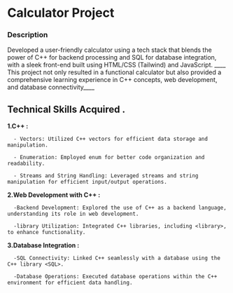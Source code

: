 # Calculator Project
### Description
Developed a user-friendly calculator using a tech stack that blends the power of C++ for backend processing and SQL for database integration, with a sleek front-end built using HTML/CSS (Tailwind) and JavaScript.
  ____ This project not only resulted in a functional calculator but also provided a comprehensive learning experience in C++ concepts, web development, and database connectivity____

## Technical Skills Acquired .


**1.C++ :**

      - Vectors: Utilized C++ vectors for efficient data storage and manipulation.
      
      - Enumeration: Employed enum for better code organization and readability.
      
      - Streams and String Handling: Leveraged streams and string manipulation for efficient input/output operations.
      
**2.Web Development with C++ :**


      -Backend Development: Explored the use of C++ as a backend language, understanding its role in web development.
      
      -library Utilization: Integrated C++ libraries, including <library>, to enhance functionality.
      
**3.Database Integration :**


      -SQL Connectivity: Linked C++ seamlessly with a database using the C++ library <SQL>.
      
      -Database Operations: Executed database operations within the C++ environment for efficient data handling.

      
      
    
